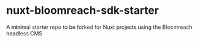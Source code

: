 # nuxt-bloomreach-sdk-starter
A minimal starter repo to be forked for Nuxt projects using the Bloomreach headless CMS
